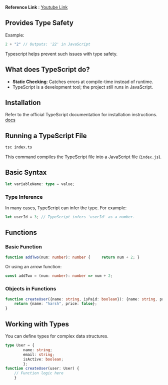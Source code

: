 **Reference Link** : [Youtube Link](https://www.youtube.com/playlist?list=PLRAV69dS1uWRPSfKzwZsIm-Axxq-LxqhW)
## Provides Type Safety

Example:
```javascript
2 + "2" // Outputs: '22' in JavaScript
```

Typescript helps prevent such issues with type safety.
## What does TypeScript do?

- **Static Checking**: Catches errors at compile-time instead of runtime.
- TypeScript is a development tool; the project still runs in JavaScript.
## Installation

Refer to the official TypeScript documentation for installation instructions. [docs](https://www.typescriptlang.org/download/)
## Running a TypeScript File

```bash
tsc index.ts
```

This command compiles the TypeScript file into a JavaScript file (`index.js`).

## Basic Syntax

```typescript
let variableName: type = value;
```
### Type Inference

In many cases, TypeScript can infer the type. For example:

```typescript
let userId = 3; // TypeScript infers 'userId' as a number.
```
## Functions

### Basic Function

```typescript
function addTwo(num: number): number {     return num + 2; }
```

Or using an arrow function:

```typescript
const addTwo = (num: number): number => num + 2;
```
### Objects in Functions

```typescript
function createUser({name: string, isPaid: boolean}): {name: string, price: boolean} {     
	return {name: "harsh", price: false}; 
}
```

## Working with Types

You can define types for complex data structures.
```typescript
type User = {     
		name: string;     
		email: string;     
		isActive: boolean; 
		};  
function createUser(user: User) {     
	// Function logic here 
	}
```
